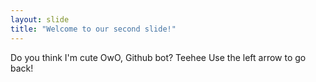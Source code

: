 ```yaml
---
layout: slide
title: "Welcome to our second slide!"
---
```

Do you think I'm cute OwO, Github bot? Teehee
Use the left arrow to go back!
